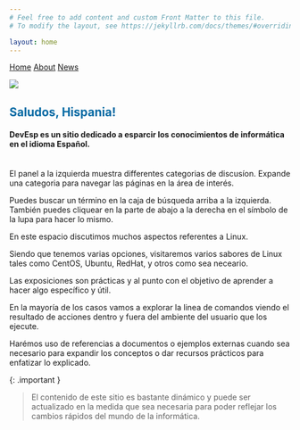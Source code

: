 ```yaml
---
# Feel free to add content and custom Front Matter to this file.
# To modify the layout, see https://jekyllrb.com/docs/themes/#overriding-theme-defaults

layout: home
---
```


[comment]: # (Adds topnav bar above the main image)
<div class="topnav">
 <a class="active" href="../index">Home</a>
 <a href="../about">About</a>
 <a href="../news">News</a>   
</div> 

![](../../assets/images/devesp_logo.jpg)


<h2><font color="#0369a3"> Saludos, Hispania! </font></h2>

#### DevEsp es un sitio dedicado a esparcir los conocimientos de informática en el idioma Español.
<br>
El panel a la izquierda muestra differentes categorias de discusíon.
Expande una categoria para navegar las páginas en la área de interés.

Puedes buscar un término en la caja de búsqueda arriba a la izquierda. También puedes cliquear en la parte de abajo a la derecha en el símbolo de la lupa para hacer lo mismo.

En este espacio discutimos muchos aspectos referentes a Linux.

Siendo que tenemos varias opciones, visitaremos varios sabores de Linux tales como CentOS, Ubuntu, RedHat, y otros como sea neceario.

Las exposiciones son prácticas y al punto con el objetivo de aprender a hacer algo específico y útil.

En la mayoría de los casos vamos a explorar la linea de comandos viendo el resultado de acciones dentro y fuera del ambiente del usuario que los ejecute.

Harémos uso de referencias a documentos o ejemplos externas cuando sea necesario para expandir los conceptos o dar recursos prácticos para enfatizar lo explicado.

{: .important }
> El contenido de este sitio es bastante dinámico y puede ser actualizado en la medida que sea necesaria para poder reflejar los cambios rápidos del mundo de la informática.
